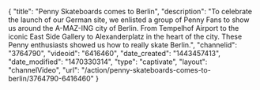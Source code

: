 {
    "title": "Penny Skateboards comes to Berlin",
    "description": "To celebrate the launch of our German site, we enlisted a group of Penny Fans to show us around the A-MAZ-ING city of Berlin. From Tempelhof Airport to the iconic East Side Gallery to Alexanderplatz in the heart of the city. These Penny enthusiasts showed us how to really skate Berlin.",
    "channelid": "3764790",
    "videoid": "6416460",
    "date_created": "1443457413",
    "date_modified": "1470330314",
    "type": "captivate",
    "layout": "channelVideo",
    "url": "\/action\/penny-skateboards-comes-to-berlin\/3764790-6416460"
}